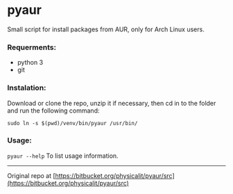 # pyaur
Small script for install packages from AUR, only for Arch Linux users. 

### Requerments:

  - python 3
  - git
  
### Instalation:

Download or clone the repo, unzip it if necessary, then cd in to the folder and run the following command:

`sudo ln -s $(pwd)/venv/bin/pyaur /usr/bin/`

### Usage:

`pyaur --help` To list usage information. 

---

Original repo at [https://bitbucket.org/physicalit/pyaur/src](https://bitbucket.org/physicalit/pyaur/src)
